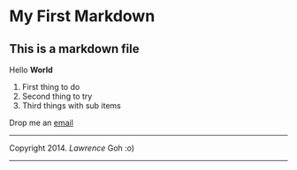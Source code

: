 My First Markdown
=================
## This is a markdown file
 
Hello **World**

1. First thing to do
2. Second thing to try
3. Third things with sub items

Drop me an [email](mailto://lawgoh@gmail.com "Email me")  
***
Copyright 2014. *Lawrence* Goh :o)
***
